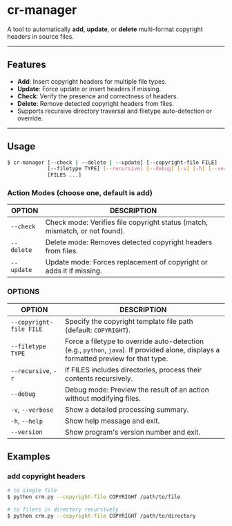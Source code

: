 # cr-manager

A tool to automatically **add**, **update**, or **delete** multi-format copyright headers in source files.

---

## Features

- **Add**: Insert copyright headers for multiple file types.
- **Update**: Force update or insert headers if missing.
- **Check**: Verify the presence and correctness of headers.
- **Delete**: Remove detected copyright headers from files.
- Supports recursive directory traversal and filetype auto-detection or override.

---

## Usage

```bash
$ cr-manager [--check | --delete | --update] [--copyright-file FILE]
             [--filetype TYPE] [--recursive] [--debug] [-v] [-h] [--version]
             [FILES ...]
```

### Action Modes (choose one, default is add)

| OPTION     | DESCRIPTION                                                                 |
| ---------- | --------------------------------------------------------------------------- |
| `--check`  | Check mode: Verifies file copyright status (match, mismatch, or not found). |
| `--delete` | Delete mode: Removes detected copyright headers from files.                 |
| `--update` | Update mode: Forces replacement of copyright or adds it if missing.         |

### OPTIONS

| OPTION                  | DESCRIPTION                                                                                                                          |
| ----------------------- | ------------------------------------------------------------------------------------------------------------------------------------ |
| `--copyright-file FILE` | Specify the copyright template file path (default: `COPYRIGHT`).                                                                     |
| `--filetype TYPE`       | Force a filetype to override auto-detection (e.g., `python`, `java`). If provided alone, displays a formatted preview for that type. |
| `--recursive`, `-r`     | If FILES includes directories, process their contents recursively.                                                                   |
| `--debug`               | Debug mode: Preview the result of an action without modifying files.                                                                 |
| `-v`, `--verbose`       | Show a detailed processing summary.                                                                                                  |
| `-h`, `--help`          | Show help message and exit.                                                                                                          |
| `--version`             | Show program's version number and exit.                                                                                              |

## Examples

### add copyright headers
```bash
# to single file
$ python crm.py --copyright-file COPYRIGHT /path/to/file

# to filers in directory recursively
$ python crm.py --copyright-file COPYRIGHT /path/to/directory
```
